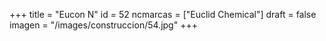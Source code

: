 +++
title = "Eucon N"
id = 52
ncmarcas = ["Euclid Chemical"]
draft = false
imagen = "/images/construccion/54.jpg"
+++

<!--more-->